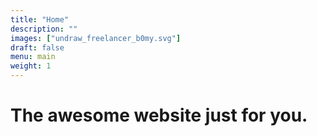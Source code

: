 ```yaml
---
title: "Home"
description: ""
images: ["undraw_freelancer_b0my.svg"]
draft: false
menu: main
weight: 1
---
```


# The awesome website just for you.
